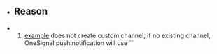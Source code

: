 - ## Reason
- 1. [example](https://github.com/OneSignal/OneSignal-Flutter-SDK/tree/main/example) does not create custom channel, if no existing channel, OneSignal push notification will use ``
